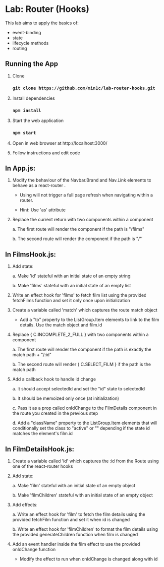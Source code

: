 # Lab: Router (Hooks)

This lab aims to apply the basics of:

- event-binding
- state
- lifecycle methods
- routing

## Running the App

1. Clone

    ### `git clone https://github.com/min1c/lab-router-hooks.git`

2. Install dependencies

    ### `npm install`

3. Start the web application

    ### `npm start`

4. Open in web browser at http://localhost:3000/

5. Follow instructions and edit code

## In App.js:

1. Modify the behaviour of the Navbar.Brand and Nav.Link elements to behave as a react-router <NavLink>.  
    
    - Using <NavLink> will not trigger a full page refresh when navigating within a router.
    
    - Hint: Use 'as' attribute

2. Replace the current <Home> return with two <Route> components within a <Switch> component
    
    a. The first route will render the <Films> component if the path is "/films"

    b. The second route will render the <Home> component if the path is "/"

## In FilmsHook.js:

1. Add state:

    a. Make 'id' stateful with an initial state of an empty string

    b. Make 'films' stateful with an initial state of an empty list

2. Write an effect hook for 'films' to fetch film list using the provided fetchFilms function and set it only once upon initialization

3. Create a variable called 'match' which captures the route match object

    - Add a "to" property to the ListGroup.Item elements to link to the film details. Use the match object and film.id

4. Replace { C.INCOMPLETE_2_FULL } with two <Route> components within a <Switch> component

    a. The first route will render the <FilmDetails> component if the path is exactly the match path + "/:id"

    b. The second route will render { C.SELECT_FILM } if the path is the match path

5. Add a callback hook to handle id change

    a. It should accept selectedId and set the "id" state to selectedId

    b. It should be memoized only once (at initialization)

    c. Pass it as a prop called onIdChange to the FilmDetails component in the route you created in the previous step

    d. Add a "className" property to the ListGroup.Item elements that will conditionally set the class to "active" or "" depending if the state id matches the element's film.id

## In FilmDetailsHook.js:

1. Create a variable called 'id' which captures the :id from the Route using one of the react-router hooks

2. Add state:

    a. Make 'film' stateful with an initial state of an empty object

    b. Make 'filmChildren' stateful with an initial state of an empty object
    
3. Add effects:

    a. Write an effect hook for 'film' to fetch the film details using the provided fetchFilm function and set it when id is changed

    b. Write an effect hook for 'filmChildren' to format the film details using the provided generateChildren function when film is changed

4. Add an event handler inside the film effect to use the provided onIdChange function

    - Modify the effect to run when onIdChange is changed along with id